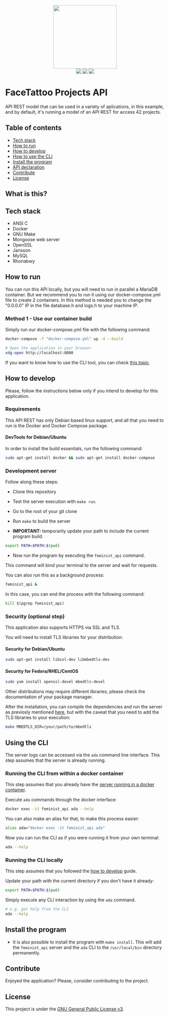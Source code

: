 <div>
  <div align="center">
    <img src="https://avatars.githubusercontent.com/u/91300229?s=400&u=9519ad33ea9af71ef9b8f4d249fd3155a89ab84c&v=4" width="200px">
    <div align="center">
     <img src="https://img.shields.io/github/workflow/status/vcwild/feminist-api/build-test-pipeline" />
     <img src="https://img.shields.io/tokei/lines/github/vcwild/feminist-api"/>
     <img src="https://img.shields.io/github/license/vcwild/feminist-api" />
    </div>
  </div>
</div>

# FaceTattoo Projects API

API REST model that can be used in a variety of aplications, in this example, and by default, it's running a model of an API REST for access 42 projects. 

## Table of contents

- [Tech stack](#tech-stack)
- [How to run](#how-to-run)
- [How to develop](#development-builds)
- [How to use the CLI](#using-the-cli)
- [Install the program](#install-the-program)
- [API declaration](docs/api.md)
- [Contribute](#contribute)
- [License](#LICENSE)

## What is this?

## Tech stack

- ANSI C
- Docker
- GNU Make
- Mongoose web server
- OpenSSL
- Jansson
- MySQL
- Rhonabwy

## How to run

You can run this API locally, but you will need to run in parallel a MariaDB container. But we recommend you to run it using our docker-compose.yml file to create 2 containers. In this method is needed you to change the "0.0.0.0" IP in the file database.h and logs.h to your machine IP.

### Method 1 - Use our container build

 Simply run our docker-compose.yml file with the following command:

```sh
docker-compose -f "docker-compose.yml" up -d --build

# Open the application in your browser
xdg-open http://localhost:8000
```

If you want to know how to use the CLI tool, you can check [this topic](#using-the-cli).


## How to develop

Please, follow the instructions below only if you intend to develop for this application.

### Requirements

This API REST has only Debian based linux support, and all that you need to run is the Docker and Docker Compose package.

#### DevTools for Debian/Ubuntu

In order to install the build essentials, run the following command:

```sh
sudo apt-get install docker && sudo apt-get install docker-compose
```

### Development server

Follow along these steps:

- Clone this repository

- Test the server execution with `make run`.

- Go to the root of your git clone

- Run `make` to build the server

- **IMPORTANT:** temporarily update your path to include the current program build.

```sh
export PATH=$PATH:$(pwd)
```

- Now run the program by executing the `feminist_api` command.

This command will bind your terminal to the server and wait for requests.

You can also run this as a background process:

```sh
feminist_api &
```

In this case, you can end the process with the following command:

```sh
kill $(pgrep feminist_api)
```

### Security (optional step)

This application also supports HTTPS via SSL and TLS.

You will need to install TLS libraries for your distribution:

#### Security for Debian/Ubuntu

```sh
sudo apt-get install libssl-dev libmbedtls-dev
```

#### Security for Fedora/RHEL/CentOS

```sh
sudo yum install openssl-devel mbedtls-devel
```

Other distributions may require different libraries, please check the documentation of your package manager.

After the installation, you can compile the dependencies and run the server as previosly mentioned [here](#development-server), but with the caveat that you need to add the TLS libraries to your execution:

```sh
make MBEDTLS_DIR=/your/path/to/mbedtls
```

## Using the CLI

The server logs can be accessed via the `ada` command line interface. This step assumes that the server is already running.

### Running the CLI from within a docker container

This step assumes that you already have the [server running in a docker container](#how-to-run).

Execute `ada` commands through the docker interface:

```sh
docker exec -it feminist_api ada --help
```

You can also make an alias for that, to make this process easier:

```sh
alias ada="docker exec -it feminist_api ada"
```

Now you can run the CLI as if you were running it from your own terminal:

```sh
ada --help
```

### Running the CLI locally

This step assumes that you followed the [how to develop](#how-to-develop) guide.

Update your path with the current directory if you don't have it already:

```sh
export PATH=$PATH:$(pwd)
```

Simply execute any CLI interaction by using the `ada` command.

```sh
# e.g. get help from the CLI
ada --help
```

## Install the program

- It is also possible to install the program with `make install`. This will add the `feminist_api` server and the `ada` CLI to the `/usr/local/bin` directory permanently.

## Contribute

Enjoyed the application? Please, consider contributing to the project.

## License

This project is under the [GNU General Public License v3](LICENSE).
